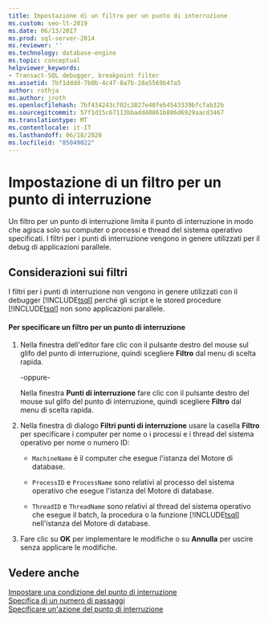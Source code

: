 ```yaml
---
title: Impostazione di un filtro per un punto di interruzione
ms.custom: seo-lt-2019
ms.date: 06/13/2017
ms.prod: sql-server-2014
ms.reviewer: ''
ms.technology: database-engine
ms.topic: conceptual
helpviewer_keywords:
- Transact-SQL debugger, breakpoint filter
ms.assetid: 7bf1dddd-7b0b-4c47-8a7b-28a5569b4fa5
author: rothja
ms.author: jroth
ms.openlocfilehash: 7bf434243cf02c3827e48feb4543339bfcfab32b
ms.sourcegitcommit: 57f1d15c67113bbadd40861b886d6929aacd3467
ms.translationtype: MT
ms.contentlocale: it-IT
ms.lasthandoff: 06/18/2020
ms.locfileid: "85049022"
---
```

# <a name="specify-a-breakpoint-filter"></a>Impostazione di un filtro per un punto di interruzione
  Un filtro per un punto di interruzione limita il punto di interruzione in modo che agisca solo su computer o processi e thread del sistema operativo specificati. I filtri per i punti di interruzione vengono in genere utilizzati per il debug di applicazioni parallele.  
  
##  <a name="filter-considerations"></a><a name="BKMK_ActionConsiderations"></a> Considerazioni sui filtri  
 I filtri per i punti di interruzione non vengono in genere utilizzati con il debugger [!INCLUDE[tsql](../../includes/tsql-md.md)] perché gli script e le stored procedure [!INCLUDE[tsql](../../includes/tsql-md.md)] non sono applicazioni parallele.  
  
#### <a name="to-specify-a-breakpoint-filter"></a>Per specificare un filtro per un punto di interruzione  
  
1.  Nella finestra dell'editor fare clic con il pulsante destro del mouse sul glifo del punto di interruzione, quindi scegliere **Filtro** dal menu di scelta rapida.  
  
     -oppure-  
  
     Nella finestra **Punti di interruzione** fare clic con il pulsante destro del mouse sul glifo del punto di interruzione, quindi scegliere **Filtro** dal menu di scelta rapida.  
  
2.  Nella finestra di dialogo **Filtri punti di interruzione** usare la casella **Filtro** per specificare i computer per nome o i processi e i thread del sistema operativo per nome o numero ID:  
  
    -   `MachineName` è il computer che esegue l'istanza del Motore di database.  
  
    -   `ProcessID` e `ProcessName` sono relativi al processo del sistema operativo che esegue l'istanza del Motore di database.  
  
    -   `ThreadID` e `ThreadName` sono relativi al thread del sistema operativo che esegue il batch, la procedura o la funzione [!INCLUDE[tsql](../../includes/tsql-md.md)] nell'istanza del Motore di database.  
  
3.  Fare clic su **OK** per implementare le modifiche o su **Annulla** per uscire senza applicare le modifiche.  
  
## <a name="see-also"></a>Vedere anche  
 [Impostare una condizione del punto di interruzione](specify-a-breakpoint-condition.md)   
 [Specifica di un numero di passaggi](specify-a-hit-count.md)   
 [Specificare un'azione del punto di interruzione](specify-a-breakpoint-action.md)  
